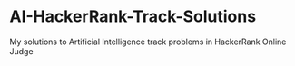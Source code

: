 # AI-HackerRank-Track-Solutions
My solutions to Artificial Intelligence track problems in HackerRank Online Judge
